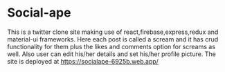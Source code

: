 # Social-ape
This is a twitter clone site making use of react,firebase,express,redux and material-ui frameworks.
Here each post is called a scream and it has crud functionality for them plus the likes and comments option for screams as well.
Also user can edit his/her details and set his/her profile picture.
The site is deployed at https://socialape-6925b.web.app/
